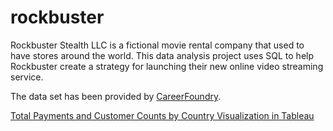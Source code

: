 # rockbuster
Rockbuster Stealth LLC is a fictional movie rental company that used to have stores around the world. This data analysis project uses SQL to help Rockbuster create a strategy for launching their new online video streaming service.

The data set has been provided by [CareerFoundry](https://careerfoundry.com/).

[Total Payments and Customer Counts by Country Visualization in Tableau](https://public.tableau.com/profile/denacoduri#!/vizhome/RockbusterProjectExample/map)

